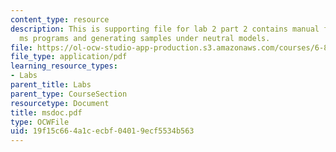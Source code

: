 ```yaml
---
content_type: resource
description: This is supporting file for lab 2 part 2 contains manual for running
  ms programs and generating samples under neutral models.
file: https://ol-ocw-studio-app-production.s3.amazonaws.com/courses/6-877j-computational-evolutionary-biology-fall-2005/19f15c664a1cecbf04019ecf5534b563_msdoc.pdf
file_type: application/pdf
learning_resource_types:
- Labs
parent_title: Labs
parent_type: CourseSection
resourcetype: Document
title: msdoc.pdf
type: OCWFile
uid: 19f15c66-4a1c-ecbf-0401-9ecf5534b563
---
```

